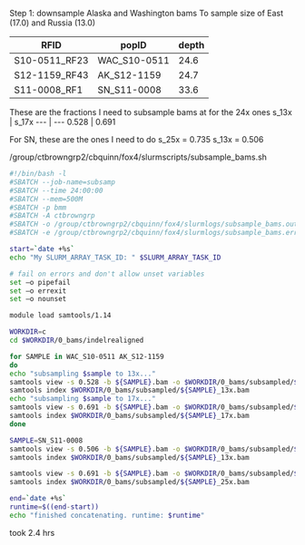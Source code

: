 Step 1: downsample Alaska and Washington bams
To sample size of East (17.0) and Russia (13.0)

RFID | popID | depth | 
---|---|---
S10-0511_RF23	| WAC_S10-0511 | 24.6 | 
S12-1159_RF43 | 	AK_S12-1159 | 24.7 |
S11-0008_RF1 | SN_S11-0008 | 33.6 | 

These are the fractions I need to subsample bams at for the 24x ones
s_13x | s_17x
--- | ---
0.528 | 0.691

For SN, these are the ones I need to do
s_25x = 0.735
s_13x = 0.506

/group/ctbrowngrp2/cbquinn/fox4/slurmscripts/subsample_bams.sh
```sh
#!/bin/bash -l
#SBATCH --job-name=subsamp
#SBATCH --time 24:00:00
#SBATCH --mem=500M
#SBATCH -p bmm
#SBATCH -A ctbrowngrp
#SBATCH -o /group/ctbrowngrp2/cbquinn/fox4/slurmlogs/subsample_bams.out
#SBATCH -e /group/ctbrowngrp2/cbquinn/fox4/slurmlogs/subsample_bams.err

start=`date +%s`
echo "My SLURM_ARRAY_TASK_ID: " $SLURM_ARRAY_TASK_ID

# fail on errors and don't allow unset variables
set –o pipefail
set –o errexit
set –o nounset

module load samtools/1.14

WORKDIR=c
cd $WORKDIR/0_bams/indelrealigned

for SAMPLE in WAC_S10-0511 AK_S12-1159
do
echo "subsampling $sample to 13x..."
samtools view -s 0.528 -b ${SAMPLE}.bam -o $WORKDIR/0_bams/subsampled/${SAMPLE}_13x.bam
samtools index $WORKDIR/0_bams/subsampled/${SAMPLE}_13x.bam
echo "subsampling $sample to 17x..."
samtools view -s 0.691 -b ${SAMPLE}.bam -o $WORKDIR/0_bams/subsampled/${SAMPLE}_17x.bam
samtools index $WORKDIR/0_bams/subsampled/${SAMPLE}_17x.bam
done

SAMPLE=SN_S11-0008
samtools view -s 0.506 -b ${SAMPLE}.bam -o $WORKDIR/0_bams/subsampled/${SAMPLE}_13x.bam
samtools index $WORKDIR/0_bams/subsampled/${SAMPLE}_13x.bam

samtools view -s 0.691 -b ${SAMPLE}.bam -o $WORKDIR/0_bams/subsampled/${SAMPLE}_25x.bam
samtools index $WORKDIR/0_bams/subsampled/${SAMPLE}_25x.bam

end=`date +%s`
runtime=$((end-start))
echo "finished concatenating. runtime: $runtime"
```
took 2.4 hrs

